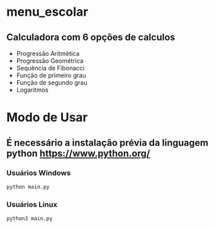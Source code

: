 # menu_escolar
## Calculadora com 6 opções de calculos
* Progressão Aritmética
* Progressão Geométrica
* Sequência de Fibonacci
* Função de primeiro grau
* Função de segundo grau
* Logaritmos

# Modo de Usar
## É necessário a instalação prévia da linguagem python https://www.python.org/
### Usuários Windows
~~~python
python main.py
~~~
### Usuários Linux
~~~python
python3 main.py
~~~
